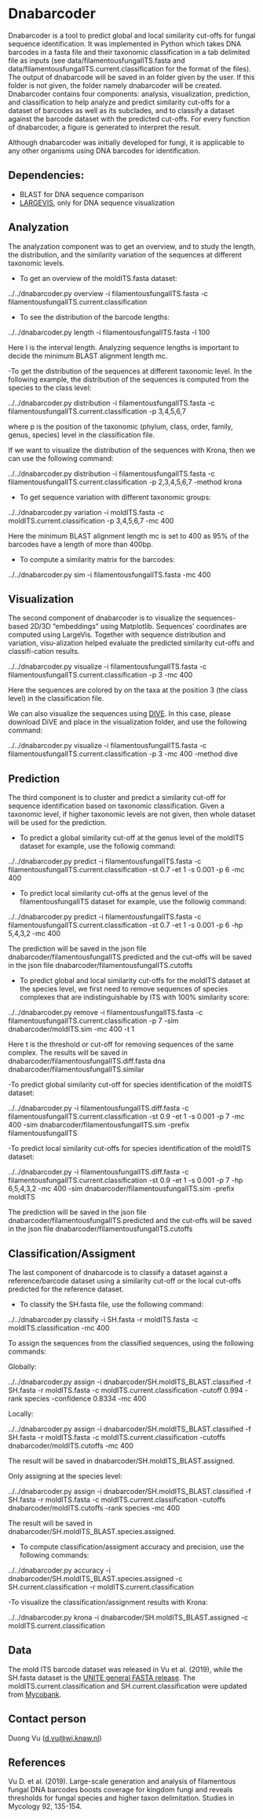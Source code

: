 # Dnabarcoder

Dnabarcoder is a tool to predict global and local similarity cut-offs for fungal sequence identification. It was implemented in Python which takes DNA barcodes in a fasta file  and their taxonomic classification in a tab delimited file as inputs (see data/filamentousfungalITS.fasta and data/filamentousfungalITS.current.classification for the format of the files). The output of dnabarcode will be saved in an folder given by the user. If this folder is not given, the folder namely dnabarcoder will be created. Dnabarcoder contains four components: analysis, visualization, prediction, and classification to help analyze and predict similarity cut-offs for a dataset of barcodes as well as its subclades, and to classify a dataset against the barcode dataset with the predicted cut-offs. For every function of dnabarcoder, a figure is generated to interpret the result.

Although dnabarcoder was initially developed for fungi, it is applicable to any other organisms using DNA barcodes for identification.

## Dependencies:

- BLAST for DNA sequence comparison
- [LARGEVIS](https://github.com/rugantio/LargeVis-python3), only for DNA sequence visualization

## Analyzation

The analyzation component was to get an overview, and to study the length, the distribution, and the similarity variation of the sequences at different taxonomic levels. 

- To get an overview of the moldITS.fasta dataset:

../../dnabarcoder.py overview -i filamentousfungalITS.fasta -c filamentousfungalITS.current.classification

- To see the distribution of the barcode lengths:

../../dnabarcoder.py length -i filamentousfungalITS.fasta -l 100

Here l is the interval length. Analyzing sequence lengths is important to decide the minimum BLAST alignment length mc. 

-To get the distribution of the sequences at different taxonomic level. In the following example, the distribution of the sequences is computed from the species to the class level:

../../dnabarcoder.py distribution -i filamentousfungalITS.fasta -c filamentousfungalITS.current.classification -p 3,4,5,6,7            

where p is the position of the taxonomic (phylum, class, order, family, genus, species) level in the classification file.

If we want to visualize the distribution of the sequences with Krona, then we can use the following command:

../../dnabarcoder.py  distribution -i filamentousfungalITS.fasta -c filamentousfungalITS.current.classification -p 2,3,4,5,6,7 -method krona

- To get sequence variation with different taxonomic groups:

../../dnabarcoder.py variation -i moldITS.fasta -c moldITS.current.classification -p 3,4,5,6,7  -mc 400

Here the minimum BLAST alignment length mc is set to 400 as 95% of the barcodes have a length of more than 400bp.

- To compute a similarity matrix for the barcodes:

../../dnabarcoder.py sim -i filamentousfungalITS.fasta -mc 400

## Visualization

The second component of dnabarcoder is to visualize the sequences-based 2D/3D “embeddings” using Matplotlib. Sequences’ coordinates are computed using LargeVis.
Together with sequence distribution and variation, visu-alization helped evaluate the predicted similarity cut-offs and classifi-cation results. 

../../dnabarcoder.py visualize -i filamentousfungalITS.fasta -c filamentousfungalITS.current.classification -p 3 -mc 400

Here the sequences are colored by on the taxa at the position 3 (the class level) in the classification file. 

We can also visualize the sequences using [DIVE](https://github.com/NLeSC/DiVE). In this case, please download DiVE and place in the visualization folder, and use the following command:

../../dnabarcoder.py visualize -i filamentousfungalITS.fasta -c filamentousfungalITS.current.classification -p 3 -mc 400 -method dive

## Prediction

The third component is to cluster and predict a similarity cut-off for sequence identification based on taxonomic classification. Given a taxonomic level, if higher taxonomic levels are not given, then whole dataset will be used for the prediction.

- To predict a global similarity cut-off at the genus level of the moldITS dataset for example, use the followig command:

../../dnabarcoder.py predict -i filamentousfungalITS.fasta -c filamentousfungalITS.current.classification -st 0.7 -et 1 -s 0.001 -p 6 -mc 400

- To predict local similarity cut-offs at the genus level of the filamentousfungalITS dataset for example, use the followig command:

../../dnabarcoder.py predict -i filamentousfungalITS.fasta -c filamentousfungalITS.current.classification -st 0.7 -et 1 -s 0.001 -p 6 -hp 5,4,3,2 -mc 400

The prediction will be saved in the json file dnabarcoder/filamentousfungalITS.predicted and the cut-offs will be saved in the json file dnabarcoder/filamentousfungalITS.cutoffs

- To predict global and local similarity cut-offs for the moldITS dataset at the species level, we first need to remove sequences of species complexes that are indistinguishable by ITS with 100% similarity score:

../../dnabarcoder.py remove -i filamentousfungalITS.fasta -c filamentousfungalITS.current.classification -p 7 -sim dnabarcoder/moldITS.sim -mc 400 -t 1

Here t is the threshold or cut-off for removing sequences of the same complex. The results will be saved in dnabarcoder/filamentousfungalITS.diff.fasta dna dnabarcoder/filamentousfungalITS.similar

-To predict global similarity cut-off for species identification of the moldITS dataset:

../../dnabarcoder.py -i filamentousfungalITS.diff.fasta -c filamentousfungalITS.current.classification -st 0.9 -et 1 -s 0.001 -p 7 -mc 400 -sim dnabarcoder/filamentousfungalITS.sim -prefix filamentousfungalITS

-To predict local similarity cut-offs for species identification of the moldITS dataset:

../../dnabarcoder.py -i filamentousfungalITS.diff.fasta -c filamentousfungalITS.current.classification -st 0.9 -et 1 -s 0.001 -p 7 -hp 6,5,4,3,2 -mc 400 -sim dnabarcoder/filamentousfungalITS.sim -prefix moldITS 

The prediction will be saved in the json file dnabarcoder/filamentousfungalITS.predicted and the cut-offs will be saved in the json file dnabarcoder/filamentousfungalITS.cutoffs

## Classification/Assigment

The last component of dnabarcode is to classify a dataset against a reference/barcode dataset using a similarity cut-off or the local cut-offs predicted for the reference dataset.

- To classify the SH.fasta file, use the following command:

../../dnabarcoder.py classify -i SH.fasta -r moldITS.fasta -c moldITS.classification -mc 400

To assign the sequences from the classified sequences, using the following commands:

Globally:

../../dnabarcoder.py assign -i dnabarcoder/SH.moldITS_BLAST.classified -f SH.fasta -r moldITS.fasta -c moldITS.current.classification -cutoff 0.994 -rank species -confidence 0.8334 -mc 400

Locally:

../../dnabarcoder.py assign -i dnabarcoder/SH.moldITS_BLAST.classified -f SH.fasta -r moldITS.fasta -c moldITS.current.classification -cutoffs dnabarcoder/moldITS.cutoffs -mc 400

The result will be saved in dnabarcoder/SH.moldITS_BLAST.assigned. 

Only assigning at the species level:

../../dnabarcoder.py assign -i dnabarcoder/SH.moldITS_BLAST.classified -f SH.fasta -r moldITS.fasta -c moldITS.current.classification -cutoffs dnabarcoder/moldITS.cutoffs -rank species -mc 400

The result will be saved in dnabarcoder/SH.moldITS_BLAST.species.assigned. 

- To compute classification/assigment accuracy and precision, use the following commands:

../../dnabarcoder.py accuracy -i dnabarcoder/SH.moldITS_BLAST.species.assigned -c SH.current.classification -r moldITS.current.classification

-To visualize the classification/assignment results with Krona:

../../dnabarcoder.py krona -i dnabarcoder/SH.moldITS_BLAST.assigned -c moldITS.current.classification

## Data

The mold ITS barcode dataset was released in Vu et al. (2019), while the SH.fasta dataset is the [UNITE general FASTA release](https://plutof.ut.ee/#/doi/10.15156/BIO/786368). The moldITS.current.classification and SH.current.classification were updated from [Mycobank](https://www.mycobank.org/).

## Contact person 

Duong Vu (d.vu@wi.knaw.nl)


## References

Vu D. et al. (2019). Large-scale generation and analysis of filamentous fungal DNA barcodes boosts coverage for kingdom fungi and reveals thresholds for fungal species and higher taxon delimitation. Studies in Mycology 92, 135-154.


